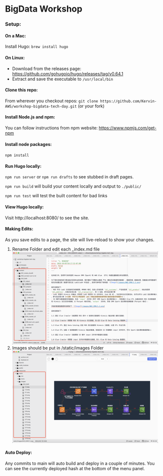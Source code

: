 # BigData Workshop

### Setup:

#### On a Mac:
Install Hugo:
`brew install hugo`

#### On Linux:
  - Download from the releases page: https://github.com/gohugoio/hugo/releases/tag/v0.64.1
  - Extract and save the executable to `/usr/local/bin`

#### Clone this repo:
From wherever you checkout repos:
`git clone https://github.com/Kervin-AWS/workshop-bigdata-tech-day.git` (or your fork)

#### Install Node.js and npm:
You can follow instructions from npm website: https://www.npmjs.com/get-npm

#### Install node packages:
`npm install`

#### Run Hugo locally:
`npm run server`
or
`npm run drafts` to see stubbed in draft pages.

`npm run build` will build your content locally and output to `./public/`

`npm run test` will test the built content for bad links

#### View Hugo locally:
Visit http://localhost:8080/ to see the site.

#### Making Edits:
As you save edits to a page, the site will live-reload to show your changes.
1. Rename Folder and edit each _index.md file ![Image](/edit_content.png)
2. Images should be put in /static/images Folder ![Image](/edit_image.png)

#### Auto Deploy:
Any commits to main will auto build and deploy in a couple of minutes. You can see the currently
deployed hash at the bottom of the menu panel.
